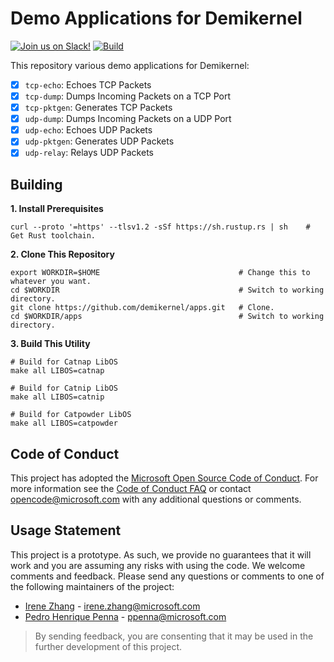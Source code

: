 Demo Applications for Demikernel
================================

[![Join us on Slack!](https://img.shields.io/badge/chat-on%20Slack-e01563.svg)](https://join.slack.com/t/demikernel/shared_invite/zt-11i6lgaw5-HFE_IAls7gUX3kp1XSab0g)
[![Build](https://github.com/demikernel/apps/actions/workflows/build.yml/badge.svg)](https://github.com/demikernel/apps/actions/workflows/build.yml)

This repository various demo applications for Demikernel:
- [x] `tcp-echo`: Echoes TCP Packets
- [x] `tcp-dump`: Dumps Incoming Packets on a TCP Port
- [x] `tcp-pktgen`: Generates TCP Packets
- [x] `udp-dump`: Dumps Incoming Packets on a UDP Port
- [x] `udp-echo`: Echoes UDP Packets
- [x] `udp-pktgen`: Generates UDP Packets
- [x] `udp-relay`: Relays UDP Packets

Building
---------

**1. Install Prerequisites**
```
curl --proto '=https' --tlsv1.2 -sSf https://sh.rustup.rs | sh    # Get Rust toolchain.
```

**2. Clone This Repository**
```
export WORKDIR=$HOME                               # Change this to whatever you want.
cd $WORKDIR                                        # Switch to working directory.
git clone https://github.com/demikernel/apps.git   # Clone.
cd $WORKDIR/apps                                   # Switch to working directory.
```

**3. Build This Utility**
```
# Build for Catnap LibOS
make all LIBOS=catnap

# Build for Catnip LibOS
make all LIBOS=catnip

# Build for Catpowder LibOS
make all LIBOS=catpowder
```

Code of Conduct
---------------

This project has adopted the [Microsoft Open Source Code of Conduct](https://opensource.microsoft.com/codeofconduct/).
For more information see the [Code of Conduct FAQ](https://opensource.microsoft.com/codeofconduct/faq/)
or contact [opencode@microsoft.com](mailto:opencode@microsoft.com) with any additional questions or comments.

Usage Statement
--------------

This project is a prototype. As such, we provide no guarantees that it will
work and you are assuming any risks with using the code. We welcome comments
and feedback. Please send any questions or comments to one of the following
maintainers of the project:

- [Irene Zhang](https://github.com/iyzhang) - [irene.zhang@microsoft.com](mailto:irene.zhang@microsoft.com)
- [Pedro Henrique Penna](https://github.com/ppenna) - [ppenna@microsoft.com](mailto:ppenna@microsoft.com)

> By sending feedback, you are consenting that it may be used  in the further
> development of this project.
